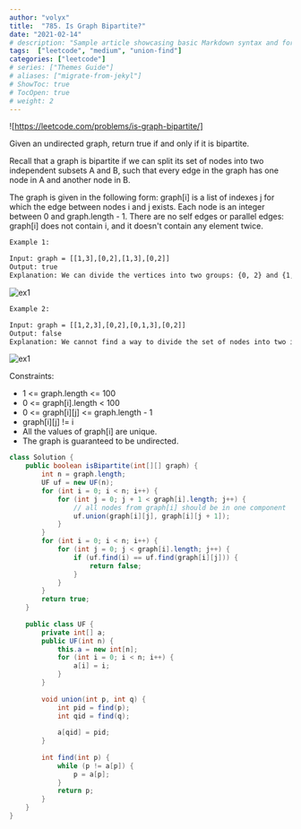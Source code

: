 ```yaml
---
author: "volyx"
title:  "785. Is Graph Bipartite?"
date: "2021-02-14"
# description: "Sample article showcasing basic Markdown syntax and formatting for HTML elements."
tags:  ["leetcode", "medium", "union-find"]
categories: ["leetcode"]
# series: ["Themes Guide"]
# aliases: ["migrate-from-jekyl"]
# ShowToc: true
# TocOpen: true
# weight: 2
---
```


![https://leetcode.com/problems/is-graph-bipartite/]

Given an undirected graph, return true if and only if it is bipartite.

Recall that a graph is bipartite if we can split its set of nodes into two independent subsets A and B, such that every edge in the graph has one node in A and another node in B.

The graph is given in the following form: graph[i] is a list of indexes j for which the edge between nodes i and j exists. Each node is an integer between 0 and graph.length - 1. There are no self edges or parallel edges: graph[i] does not contain i, and it doesn't contain any element twice.

```txt
Example 1:

Input: graph = [[1,3],[0,2],[1,3],[0,2]]
Output: true
Explanation: We can divide the vertices into two groups: {0, 2} and {1, 3}.
```

![ex1](/images/2021-02-14-ex1.jpg)

```txt
Example 2:

Input: graph = [[1,2,3],[0,2],[0,1,3],[0,2]]
Output: false
Explanation: We cannot find a way to divide the set of nodes into two independent subsets.
```

![ex1](/images/2021-02-14-ex1.jpg)

Constraints:

- 1 <= graph.length <= 100
- 0 <= graph[i].length < 100
- 0 <= graph[i][j] <= graph.length - 1
- graph[i][j] != i
- All the values of graph[i] are unique.
- The graph is guaranteed to be undirected.

```java
class Solution {
    public boolean isBipartite(int[][] graph) {
        int n = graph.length;
        UF uf = new UF(n);
        for (int i = 0; i < n; i++) {
            for (int j = 0; j + 1 < graph[i].length; j++) {
                // all nodes from graph[i] should be in one component
                uf.union(graph[i][j], graph[i][j + 1]);
            }
        }
        for (int i = 0; i < n; i++) {
            for (int j = 0; j < graph[i].length; j++) {
                if (uf.find(i) == uf.find(graph[i][j])) {
                    return false;
                }
            }
        }
        return true;
    }
    
    public class UF {
        private int[] a;
        public UF(int n) {
            this.a = new int[n];
            for (int i = 0; i < n; i++) {
                a[i] = i;
            }
        }
        
        void union(int p, int q) {
            int pid = find(p);
            int qid = find(q);
            
            a[qid] = pid;
        }
        
        int find(int p) {
            while (p != a[p]) {
                p = a[p];
            }
            return p;
        }
    }
}
